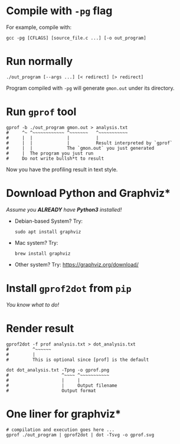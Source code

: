 # Compile with `-pg` flag

For example, compile with:
```shell
gcc -pg [CFLAGS] [source_file.c ...] [-o out_program]
```

# Run normally

```shell
./out_program [--args ...] [< redirect] [> redirect]
```

Program compiled with `-pg` will generate `gmon.out` under its directory.

# Run `gprof` tool

```shell
gprof -b ./out_program gmon.out > analysis.txt
#     ^~ ^~~~~~~~~~~~~ ^~~~~~~~   ^~~~~~~~~~~~
#     |  |             |          |
#     |  |             |          Result interpreted by `gprof`
#     |  |             The `gmon.out` you just generated
#     |  The program you just run
#     Do not write bullsh*t to result
```

Now you have the profiling result in text style.

# Download Python and Graphviz*

_Assume you __ALREADY__ have __Python3__ installed!_

- Debian-based System? Try:
  ```shell
  sudo apt install graphviz
  ```

- Mac system? Try:
  ```shell
  brew install graphviz
  ```

- Other system? Try:
  https://graphviz.org/download/

# Install `gprof2dot` from `pip`

_You know what to do!_

# Render result

```shell
gprof2dot -f prof analysis.txt > dot_analysis.txt
#         ^~~~~~~
#         |
#         This is optional since [prof] is the default

dot dot_analysis.txt -Tpng -o gprof.png
#                    ^~~~~ ^~~~~~~~~~~~
#                    |     |
#                    |     Output filename
#                    Output format
```

# One liner for graphviz*

```shell
# compilation and execution goes here ...
gprof ./out_program | gprof2dot | dot -Tsvg -o gprof.svg
```
